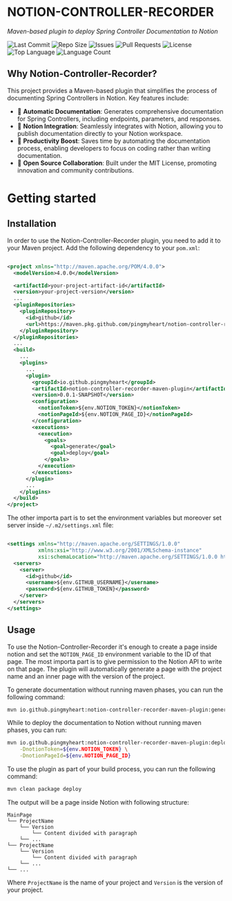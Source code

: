 # NOTION-CONTROLLER-RECORDER

*Maven-based plugin to deploy Spring Controller Documentation to Notion*

![Last Commit](https://img.shields.io/github/last-commit/pingmyheart/Notion-Controller-Recorder)
![Repo Size](https://img.shields.io/github/repo-size/pingmyheart/Notion-Controller-Recorder)
![Issues](https://img.shields.io/github/issues/pingmyheart/Notion-Controller-Recorder)
![Pull Requests](https://img.shields.io/github/issues-pr/pingmyheart/Notion-Controller-Recorder)
![License](https://img.shields.io/github/license/pingmyheart/Notion-Controller-Recorder)
![Top Language](https://img.shields.io/github/languages/top/pingmyheart/Notion-Controller-Recorder)
![Language Count](https://img.shields.io/github/languages/count/pingmyheart/Notion-Controller-Recorder)

## Why Notion-Controller-Recorder?

This project provides a Maven-based plugin that simplifies the process of documenting Spring Controllers in Notion. Key
features include:

- 📜 **Automatic Documentation**: Generates comprehensive documentation for Spring Controllers, including endpoints,
  parameters, and responses.
- 🔗 **Notion Integration**: Seamlessly integrates with Notion, allowing you to publish documentation directly to your
  Notion workspace.
- 🚀 **Productivity Boost**: Saves time by automating the documentation process, enabling developers to focus on coding
  rather than writing documentation.
- 🤝 **Open Source Collaboration**: Built under the MIT License, promoting innovation and community contributions.

# Getting started

## Installation

In order to use the Notion-Controller-Recorder plugin, you need to add it to your Maven project. Add the following
dependency to your `pom.xml`:

```xml

<project xmlns="http://maven.apache.org/POM/4.0.0">
  <modelVersion>4.0.0</modelVersion>

  <artifactId>your-project-artifact-id</artifactId>
  <version>your-project-version</version>
  ...
  <pluginRepositories>
    <pluginRepository>
      <id>github</id>
      <url>https://maven.pkg.github.com/pingmyheart/notion-controller-recorder</url>
    </pluginRepository>
  </pluginRepositories>
  ...
  <build>
    ...
    <plugins>
      ...
      <plugin>
        <groupId>io.github.pingmyheart</groupId>
        <artifactId>notion-controller-recorder-maven-plugin</artifactId>
        <version>0.0.1-SNAPSHOT</version>
        <configuration>
          <notionToken>${env.NOTION_TOKEN}</notionToken>
          <notionPageId>${env.NOTION_PAGE_ID}</notionPageId>
        </configuration>
        <executions>
          <execution>
            <goals>
              <goal>generate</goal>
              <goal>deploy</goal>
            </goals>
          </execution>
        </executions>
      </plugin>
      ...
    </plugins>
  </build>
</project>
```

The other importa part is to set the environment variables but moreover set server inside `~/.m2/settings.xml` file:

```xml

<settings xmlns="http://maven.apache.org/SETTINGS/1.0.0"
          xmlns:xsi="http://www.w3.org/2001/XMLSchema-instance"
          xsi:schemaLocation="http://maven.apache.org/SETTINGS/1.0.0 https://maven.apache.org/xsd/settings-1.0.0.xsd">
  <servers>
    <server>
      <id>github</id>
      <username>${env.GITHUB_USERNAME}</username>
      <password>${env.GITHUB_TOKEN}</password>
    </server>
  </servers>
</settings>
```

## Usage

To use the Notion-Controller-Recorder it's enough to create a page inside notion and set the `NOTION_PAGE_ID`
environment
variable to the ID of that page. The most importa part is to give permission to the Notion API to write on that page.
The plugin will automatically generate a page with the project name and an inner page with the version of the project.

To generate documentation without running maven phases, you can run the following command:

```bash
mvn io.github.pingmyheart:notion-controller-recorder-maven-plugin:generate
```

While to deploy the documentation to Notion without running maven phases, you can run:

```bash
mvn io.github.pingmyheart:notion-controller-recorder-maven-plugin:deploy \
    -DnotionToken=${env.NOTION_TOKEN} \
    -DnotionPageId=${env.NOTION_PAGE_ID}
```

To use the plugin as part of your build process, you can run the following command:

```bash
mvn clean package deploy
```

The output will be a page inside Notion with following structure:

```
MainPage
└── ProjectName
    └── Version
        └── Content divided with paragraph
    └── ...
└── ProjectName
    └── Version
        └── Content divided with paragraph
    └── ...
└── ...
```

Where `ProjectName` is the name of your project and `Version` is the version of your project.